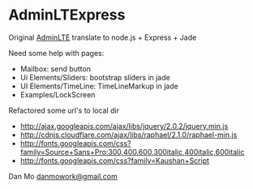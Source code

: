 AdminLTExpress
==============

Original [AdminLTE](http://almsaeedstudio.com/preview) translate to node.js + Express + Jade


Need some help with pages:

* Mailbox: send button
* Ui Elements/Sliders: bootstrap sliders in jade 
* UI Elements/TimeLine: TimeLineMarkup in jade 
* Examples/LockScreen
  

Refactored some url's to local dir

- http://ajax.googleapis.com/ajax/libs/jquery/2.0.2/jquery.min.js
- http://cdnjs.cloudflare.com/ajax/libs/raphael/2.1.0/raphael-min.js
- http://fonts.googleapis.com/css?family=Source+Sans+Pro:300,400,600,300italic,400italic,600italic
- http://fonts.googleapis.com/css?family=Kaushan+Script

Dan Mo <danmowork@gmail.com>
